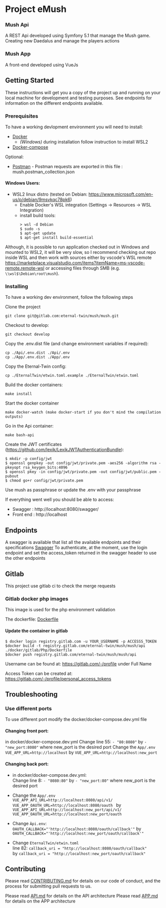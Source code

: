 # Project eMush

### Mush Api

A REST Api developed using Symfony 5.1 that manage the Mush game. Creating new Daedalus and manage the players actions

### Mush App
A front-end developed using VueJs


## Getting Started

These instructions will get you a copy of the project up and running on your local machine for development and testing purposes.
See endpoints for information on the different endpoints available.

### Prerequisites

To have a working devlopment environment you will need to install:
* [Docker](https://docs.docker.com/get-docker/) 
  * _(Windows)_ during installation follow instruction to install WSL2
* [Docker-compose](https://docs.docker.com/compose/install/) 

Optional:
* [Postman](https://docs.docker.com/get-docker/) - Postman requests are exported in this file : mush.postman_collection.json

#### Windows Users:
* WSL2 linux distro (tested on Debian: https://www.microsoft.com/en-us/p/debian/9msvkqc78pk6)
  * Enable Docker's WSL integration (Settings -> Resources -> WSL Integration)
  * install build tools:
    ```
    > wsl -d Debian
    $ sudo -s
    $ apt-get update
    $ apt-get install build-essential
    ```

Although, it is possible to run application checked out in Windows and mounted to WSL2, it will be very slow, so I recommend checking out repo inside WSL and then work with sources either by vscode's WSL remote https://marketplace.visualstudio.com/items?itemName=ms-vscode-remote.remote-wsl or accessing files through SMB (e.g. `\\wsl$\Debian\root\mush`).


### Installing

To have a working dev environment, follow the following steps

Clone the project
```
git clone git@gitlab.com:eternal-twin/mush/mush.git
```
Checkout to develop:
```
git checkout develop
```

Copy the .env.dist file (and change environment variables if required):

```
cp ./Api/.env.dist ./Api/.env
cp ./App/.env.dist ./App/.env
```

Copy the Eternal-Twin config:
```
cp ./EternalTwin/etwin.toml.example ./EternalTwin/etwin.toml
```


Build the docker containers:
```
make install
```

Start the docker container
```
make docker-watch (make docker-start if you don't mind the compilation outputs)
```

Go in the Api container:
```
make bash-api
```

Create the JWT certificates (https://github.com/lexik/LexikJWTAuthenticationBundle):
```
$ mkdir -p config/jwt
$ openssl genpkey -out config/jwt/private.pem -aes256 -algorithm rsa -pkeyopt rsa_keygen_bits:4096
$ openssl pkey -in config/jwt/private.pem -out config/jwt/public.pem -pubout
$ chmod go+r config/jwt/private.pem 
```
Use mush as passphrase or update the .env with your passphrase

If everything went well you should be able to access: 
  - Swagger : http://localhost:8080/swagger/
  - Front end : http://localhost

## Endpoints
A swagger is available that list all the available endpoints and their specifications [Swagger](http://localhost:8080/swagger/) 
To authenticate, at the moment, use the login endpoint and set the access_token returned in the swagger header to use the other endpoints

## Gitlab
This project use gitlab ci to check the merge requests

### Gitlab docker php images
This image is used for the php environment validation

The dockerfile: [Dockerfile](./docker/gitlab/Php/Dockerfile)

#### Update the container in gitlab

```
$ docker login registry.gitlab.com -u YOUR_USERNAME -p ACCESSS_TOKEN
$docker build -t registry.gitlab.com/eternal-twin/mush/mush/api ./docker/gitlab/Php/Dockerfile
$docker push registry.gitlab.com/eternal-twin/mush/mush/api
```
Username can be found at: https://gitlab.com/-/profile under Full Name

Access Token can be created at: https://gitlab.com/-/profile/personal_access_tokens

## Troubleshooting

### Use different ports
To use different port modify the docker/docker-compose.dev.yml file

#### Changing front port:
in docker/docker-compose.dev.yml
Change line 55: `- "80:8080"` by `- "new_port:8080"` where new_port is the desired port
Change the `App/.env`
`VUE_APP_URL=http://localhost` by `VUE_APP_URL=http://localhost:new_port`
#### Changing back port:
- in docker/docker-compose.dev.yml:  
Change line 8: `- "8080:80"` by `- "new_port:80"` where new_port is the desired port  
- Change the `App/.env`  
`VUE_APP_API_URL=http://localhost:8080/api/v1/
VUE_APP_OAUTH_URL=http://localhost:8080/oauth
` by  
`VUE_APP_API_URL=http://localhost:new_port/api/v1/
VUE_APP_OAUTH_URL=http://localhost:new_port/oauth`  

- Change `Àpi.env`:  
`OAUTH_CALLBACK="'http://localhost:8080/oauth/callback'"`
by  
`OAUTH_CALLBACK="'http://localhost:new_port/oauth/callback'"`
 
- Change `EternalTwin/etwin.toml`  
line 82: `callback_uri = "http://localhost:8080/oauth/callback"`  
by `callback_uri = "http://localhost:new_port/oauth/callback"`

## Contributing

Please read [CONTRIBUTING.md](./CONTRIBUTING.md) for details on our code of conduct, and the process for submitting pull requests to us.

Please read [API.md](./Api/README.md) for details on the API architecture
Please read [APP.md](./APP/README.md) for details on the APP architecture
